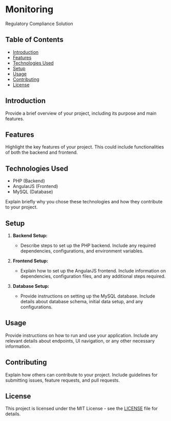 # Monitoring

Regulatory Compliance Solution

## Table of Contents

- [Introduction](#introduction)
- [Features](#features)
- [Technologies Used](#technologies-used)
- [Setup](#setup)
- [Usage](#usage)
- [Contributing](#contributing)
- [License](#license)

## Introduction

Provide a brief overview of your project, including its purpose and main features.

## Features

Highlight the key features of your project. This could include functionalities of both the backend and frontend.

## Technologies Used

- PHP (Backend)
- AngularJS (Frontend)
- MySQL (Database)

Explain briefly why you chose these technologies and how they contribute to your project.

## Setup

1. **Backend Setup:**
   - Describe steps to set up the PHP backend. Include any required dependencies, configurations, and environment variables.

2. **Frontend Setup:**
   - Explain how to set up the AngularJS frontend. Include information on dependencies, configuration files, and any additional steps required.

3. **Database Setup:**
   - Provide instructions on setting up the MySQL database. Include details about database schema, initial data setup, and any configurations.

## Usage

Provide instructions on how to run and use your application. Include any relevant details about endpoints, UI navigation, or any other necessary information.

## Contributing

Explain how others can contribute to your project. Include guidelines for submitting issues, feature requests, and pull requests.

## License

This project is licensed under the MIT License - see the [LICENSE](LICENSE) file for details.
